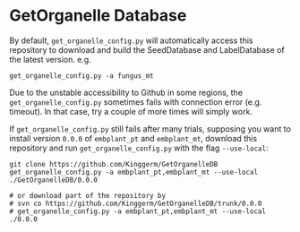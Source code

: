 # GetOrganelle Database

By default, `get_organelle_config.py` will automatically access this repository to download and build the SeedDatabase and LabelDatabase of the latest version. e.g.

    get_organelle_config.py -a fungus_mt

Due to the unstable accessibility to Github in some regions, the `get_organelle_config.py` sometimes fails with connection error (e.g. timeout). In that case, try a couple of more times will simply work.

If `get_organelle_config.py` still fails after many trials, supposing you want to install version `0.0.0` of `embplant_pt` and `embplant_mt`, download this repository and run `get_organelle_config.py` with the flag `--use-local`:
    
    git clone https://github.com/Kinggerm/GetOrganelleDB
    get_organelle_config.py -a embplant_pt,embplant_mt --use-local ./GetOrganelleDB/0.0.0
    
    # or download part of the repository by
    # svn co https://github.com/Kinggerm/GetOrganelleDB/trunk/0.0.0
    # get_organelle_config.py -a embplant_pt,embplant_mt --use-local ./0.0.0
    
